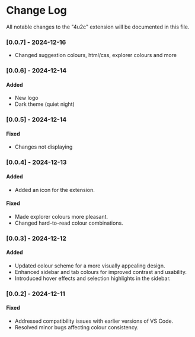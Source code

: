 # Change Log

All notable changes to the "4u2c" extension will be documented in this file.

### [0.0.7] - 2024-12-16

-   Changed suggestion colours, html/css, explorer colours and more

### [0.0.6] - 2024-12-14

#### Added

-   New logo
-   Dark theme (quiet night)

### [0.0.5] - 2024-12-14

#### Fixed

-   Changes not displaying

### [0.0.4] - 2024-12-13

#### Added

-   Added an icon for the extension.

#### Fixed

-   Made explorer colours more pleasant.
-   Changed hard-to-read colour combinations.

### [0.0.3] - 2024-12-12

#### Added

-   Updated colour scheme for a more visually appealing design.
-   Enhanced sidebar and tab colours for improved contrast and usability.
-   Introduced hover effects and selection highlights in the sidebar.

### [0.0.2] - 2024-12-11

#### Fixed

-   Addressed compatibility issues with earlier versions of VS Code.
-   Resolved minor bugs affecting colour consistency.

<!-- Check [Keep a Changelog](http://keepachangelog.com/) for recommendations on how to structure this file. -->

<!-- ## [Unreleased] -->
